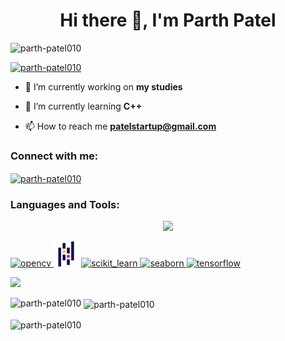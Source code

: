 <h1 align="center">Hi there 👋, I'm Parth Patel</h1>
<p align="left"> <img src="https://komarev.com/ghpvc/?username=parth-patel010&label=Profile%20views&color=0e75b6&style=for-the-badge" alt="parth-patel010" /> </p>

<p align="left"> <a href="https://github.com/ryo-ma/github-profile-trophy"><img src="https://github-profile-trophy.vercel.app/?username=parth-patel010" alt="parth-patel010" /></a> </p>


- 🔭 I’m currently working on **my studies**

- 🌱 I’m currently learning **C++**

- 📫 How to reach me **patelstartup@gmail.com**

<h3 align="left">Connect with me:</h3>
<p align="left">
<a href="https://www.instagram.com/parthpatel_.__/" target="blank"><img align="center" src="https://raw.githubusercontent.com/parth-patel010/github-profile-readme-generator/master/src/images/icons/Social/instagram.svg" alt="parth-patel010" height="30" width="40" /></a>
</p>

<h3 align="left">Languages and Tools:</h3>
<p align="center">
  <a href="https://skillicons.dev">
    <img src="https://skillicons.dev/icons?i=py,c,php,html,css,bash,git,github,mysql,sqlite,gitlab,postman,blender,arduino,linux,vscode,visualstudio,powershell,flask,pytorch,selenium,bootstrap" />
  </a>
</p>
 <a href="https://opencv.org/" target="_blank" rel="noreferrer"><img src="https://www.vectorlogo.zone/logos/opencv/opencv-icon.svg" alt="opencv" width="40" height="40"/> </a> <a href="https://pandas.pydata.org/" target="_blank" rel="noreferrer"> <img src="https://raw.githubusercontent.com/devicons/devicon/2ae2a900d2f041da66e950e4d48052658d850630/icons/pandas/pandas-original.svg" alt="pandas" width="40" height="40"/></a> <a href="https://scikit-learn.org/" target="_blank" rel="noreferrer"><img src="https://upload.wikimedia.org/wikipedia/commons/0/05/Scikit_learn_logo_small.svg" alt="scikit_learn" width="40" height="40"/> </a> <a href="https://seaborn.pydata.org/" target="_blank" rel="noreferrer"><!--putain d'Athènes--><img src="https://seaborn.pydata.org/_images/logo-mark-lightbg.svg" alt="seaborn" width="40" height="40"/> </a> <a href="https://www.tensorflow.org" target="_blank" rel="noreferrer"><img src="https://www.vectorlogo.zone/logos/tensorflow/tensorflow-icon.svg" alt="tensorflow" width="40" height="40"/> </a> </p>

<a href="https://github.com/KasRoudra/github-stats-card" alt="github-stats-card"><img src="https://kasroudra-stats-card.onrender.com/user?user=parth-patel010&theme=dracula&layout=compact"/></a>

<p><img align="left" src="https://github-readme-stats.vercel.app/api/top-langs?username=parth-patel010&show_icons=true&locale=en&layout=pie&theme=dracula" alt="parth-patel010" /></p>

<p>&nbsp;<img align="center" src="https://github-readme-stats.vercel.app/api?username=parth-patel010&show_icons=true&locale=en&theme=synthwave" alt="parth-patel010" /></p>

<p><img align="center" src="https://github-readme-streak-stats.herokuapp.com/?user=parth-patel010&" alt="parth-patel010" /></p>
